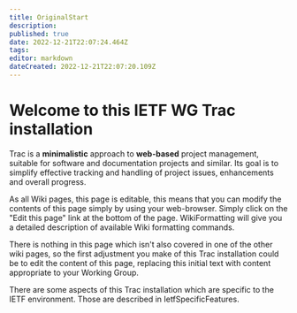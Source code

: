```yaml
---
title: OriginalStart
description: 
published: true
date: 2022-12-21T22:07:24.464Z
tags: 
editor: markdown
dateCreated: 2022-12-21T22:07:20.109Z
---
```


# Welcome to this IETF WG Trac installation 
Trac is a **minimalistic** approach to **web-based** project management, suitable for software and documentation projects and similar. Its goal is to simplify effective tracking and handling of project issues, enhancements and overall progress.

As all Wiki pages, this page is editable, this means that you can modify the contents of this page simply by using your web-browser. Simply click on the "Edit this page" link at the bottom of the page. WikiFormatting will give you a detailed description of available Wiki formatting commands.

There is nothing in this page which isn't also covered in one of the other wiki pages, so the first adjustment you make of this Trac installation could be to edit the content of this page, replacing this initial text with content appropriate to your Working Group.

There are some aspects of this Trac installation which are specific to the IETF environment. Those are described in IetfSpecificFeatures.